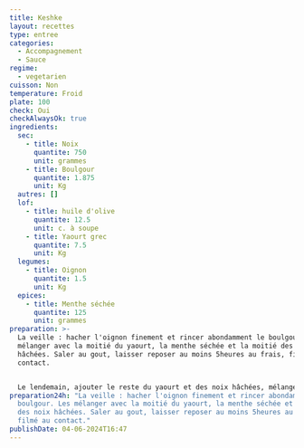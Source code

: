 ```yaml
---
title: Keshke
layout: recettes
type: entree
categories:
  - Accompagnement
  - Sauce
regime:
  - vegetarien
cuisson: Non
temperature: Froid
plate: 100
check: Oui
checkAlwaysOk: true
ingredients:
  sec:
    - title: Noix
      quantite: 750
      unit: grammes
    - title: Boulgour
      quantite: 1.875
      unit: Kg
  autres: []
  lof:
    - title: huile d'olive
      quantite: 12.5
      unit: c. à soupe
    - title: Yaourt grec
      quantite: 7.5
      unit: Kg
  legumes:
    - title: Oignon
      quantite: 1.5
      unit: Kg
  epices:
    - title: Menthe séchée
      quantite: 125
      unit: grammes
preparation: >-
  La veille : hacher l'oignon finement et rincer abondamment le boulgour. Les
  mélanger avec la moitié du yaourt, la menthe séchée et la moitié des noix
  hâchées. Saler au gout, laisser reposer au moins 5heures au frais, filmé au
  contact.


  Le lendemain, ajouter le reste du yaourt et des noix hâchées, mélanger. Au dernier moment, décorer avec un filet d'huile d'olive, et parsemer d'un peu de noix grossièrement hâchées et de menthe séchée.
preparation24h: "La veille : hacher l'oignon finement et rincer abondamment le
  boulgour. Les mélanger avec la moitié du yaourt, la menthe séchée et la moitié
  des noix hâchées. Saler au gout, laisser reposer au moins 5heures au frais,
  filmé au contact."
publishDate: 04-06-2024T16:47
---
```

